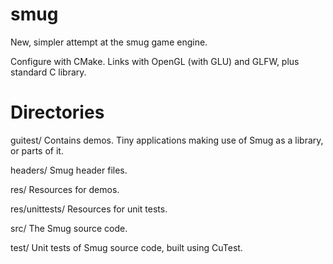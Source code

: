 smug
====

New, simpler attempt at the smug game engine.

Configure with CMake. Links with OpenGL (with GLU) and GLFW, plus standard C library.

Directories
===========

guitest/
    Contains demos. Tiny applications making use of Smug as a library, or parts of it.

headers/
    Smug header files.

res/
    Resources for demos.

res/unittests/
    Resources for unit tests.

src/
    The Smug source code.

test/
    Unit tests of Smug source code, built using CuTest.
